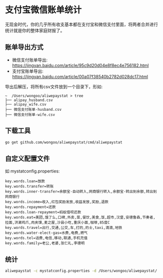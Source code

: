 # 支付宝微信账单统计

无现金时代，你的几乎所有收支基本都在支付宝和微信支付里面，将两者合并进行统计就是你的整体家庭财报了。

## 账单导出方式
- 微信支付账单导出: https://jingyan.baidu.com/article/95c9d20d04e8f8ec4e756182.html
- 支付宝账单导出: https://jingyan.baidu.com/article/00a07f38540b2782d028dc17.html

导出后解压，将所有csv文件放到一个目录下，形如:
```
~  /Users/wongoo/aliwepaystat > tree
├── alipay_husband.csv
├── alipay_wife.csv
├── 微信支付账单-husband.csv
├── 微信支付账单-wife.csv
```

## 下载工具

```bash
go get github.com/wongoo/aliwepaystat/cmd/aliwepaystat
```

## 自定义配置文件

如 mystatconfig.properties:
```
key.words.loan=放款
key.words.transfer=转账
key.words.inner-transfer=余额宝-自动转入,网商银行转入,余额宝-转出到余额,转出到网商银行
key.words.income=收入,红包奖励发放,收益发放,奖励,退款
key.words.repayment=还款
key.words.loan-repayment=蚂蚁借呗还款
key.words.eat=美团,饿了么,口碑,外卖,菜,餐饮,美食,饭,超市,汉堡,安德鲁森,节奏者,拉面,洪濑鸡爪,肉夹馍,麦之屋,沙县小吃,重庆小面,咖啡,85度C
key.words.travel=出行,交通,公交,车,打的,的士,taxi,滴滴,地铁
key.words.water-elect-gas=水费,电费,燃气
key.words.tel=话费,电信,移动,联通,手机充值
key.words.family=老公,老婆,张仁礼,李德明
```

## 统计

```bash
aliwepaystat -c mystatconfig.properties -d /Users/wongoo/aliwepaystat/
```